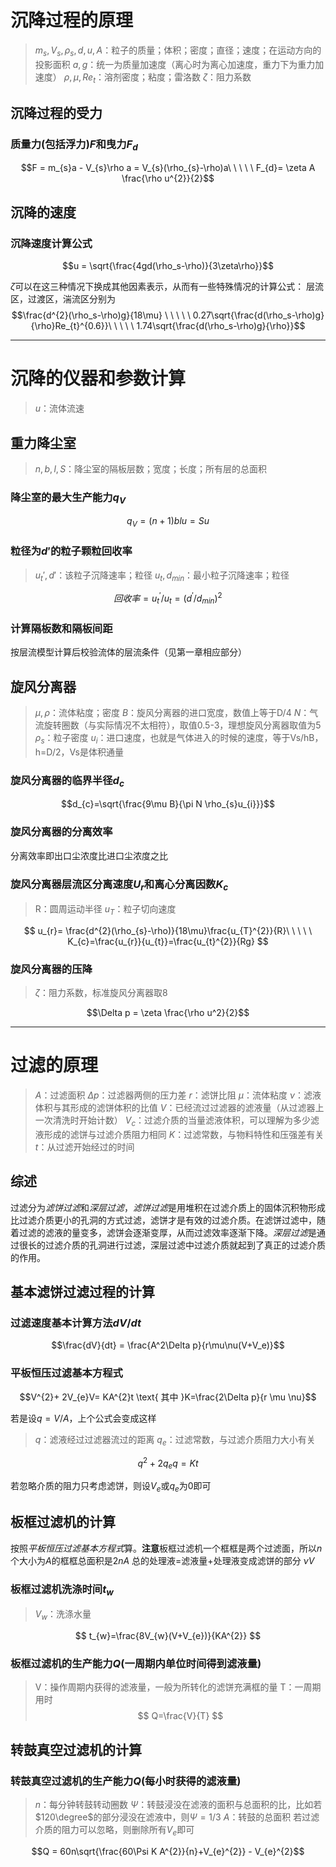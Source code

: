 # 沉降过程的原理
>$m_{s},V_{s},\rho_{s},d,u,A$：粒子的质量；体积；密度；直径；速度；在运动方向的投影面积
>$a,g$：统一为质量加速度（离心时为离心加速度，重力下为重力加速度）
>$\rho,\mu,Re_{t}$：溶剂密度；粘度；雷洛数
>$\zeta$：阻力系数



## 沉降过程的受力
### 质量力(包括浮力)$F$和曳力$F_{d}$



$$F = m_{s}a - V_{s}\rho a = V_{s}(\rho_{s}-\rho)a\ \ \ \ \ F_{d}= \zeta A \frac{\rho u^{2}}{2}$$




## 沉降的速度
### 沉降速度计算公式
$$u = \sqrt{\frac{4gd(\rho_s-\rho)}{3\zeta\rho}}$$


$\zeta$可以在这三种情况下换成其他因素表示，从而有一些特殊情况的计算公式：
层流区，过渡区，湍流区分别为
$$\frac{d^{2}(\rho_s-\rho)g}{18\mu} \ \ \ \ \ 0.27\sqrt{\frac{d(\rho_s-\rho)g}{\rho}Re_{t}^{0.6}}\ \ \ \ \ 1.74\sqrt{\frac{d(\rho_s-\rho)g}{\rho}}$$


****
# 沉降的仪器和参数计算
>$u$：流体流速
>
## 重力降尘室
>$n,b,l,S$：降尘室的隔板层数；宽度；长度；所有层的总面积


### 降尘室的最大生产能力$q_{V}$

$$q_{V} = (n+1)blu = Su$$




### 粒径为$d'$的粒子颗粒回收率

> $u_{t}',d'$：该粒子沉降速率；粒径
> $u_{t},d_{min}$：最小粒子沉降速率；粒径


$$
回收率=u_{t}^{'} / u_{t}=(d^{'} / d_{min})^{2}
$$



### 计算隔板数和隔板间距
按层流模型计算后校验流体的层流条件（见第一章相应部分）


## 旋风分离器

>$\mu,\rho$：流体粘度；密度
>$B$：旋风分离器的进口宽度，数值上等于D/4
>$N$：气流旋转圈数（与实际情况不太相符），取值0.5-3，理想旋风分离器取值为5
>$\rho_s$：粒子密度
>$u_{i}$：进口速度，也就是气体进入的时候的速度，等于Vs/hB，h=D/2，Vs是体积通量

### 旋风分离器的临界半径$d_{c}$
$$d_{c}=\sqrt{\frac{9\mu B}{\pi N \rho_{s}u_{i}}}$$

### 旋风分离器的分离效率
分离效率即出口尘浓度比进口尘浓度之比

### 旋风分离器层流区分离速度$U_r$和离心分离因数$K_{c}$

> R：圆周运动半径
> $u_{T}$：粒子切向速度

$$
u_{r}= \frac{d^{2}(\rho_{s}-\rho)}{18\mu}\frac{u_{T}^{2}}{R}\ \ \ \ \ K_{c}=\frac{u_{r}}{u_{t}}=\frac{u_{t}^{2}}{Rg}
$$






### 旋风分离器的压降
>$\zeta$：阻力系数，标准旋风分离器取8


$$\Delta p = \zeta \frac{\rho u^2}{2}$$



****

# 过滤的原理
>$A$：过滤面积
>$\Delta p$：过滤器两侧的压力差
>$r$：滤饼比阻
>$\mu$：流体粘度
>$\nu$：滤液体积与其形成的滤饼体积的比值
>$V$：已经流过过滤器的滤液量（从过滤器上一次清洗时开始计数）
>$V_{c}$：过滤介质的当量滤液体积，可以理解为多少滤液形成的滤饼与过滤介质阻力相同
> $K$：过滤常数，与物料特性和压强差有关
>$t$：从过滤开始经过的时间

## 综述
过滤分为*滤饼过滤*和*深层过滤*，*滤饼过滤*是用堆积在过滤介质上的固体沉积物形成比过滤介质更小的孔洞的方式过滤，滤饼才是有效的过滤介质。在滤饼过滤中，随着过滤的滤液的量变多，滤饼会逐渐变厚，从而过滤效率逐渐下降。*深层过滤*是通过很长的过滤介质的孔洞进行过滤，深层过滤中过滤介质就起到了真正的过滤介质的作用。

## 基本滤饼过滤过程的计算



### 过滤速度基本计算方法${dV}/{dt}$
$$\frac{dV}{dt} = \frac{A^2\Delta p}{r\mu\nu(V+V_e)}$$


### 平板恒压过滤基本方程式

$$V^{2}+ 2V_{e}V= KA^{2}t \text{  其中  }K=\frac{2\Delta p}{r \mu \nu}$$




若是设$q = V/A$，上个公式会变成这样
>$q$：滤液经过过滤器流过的距离
>$q_{e}$：过滤常数，与过滤介质阻力大小有关

$$q^{2}+2q_{e}q = Kt$$





若忽略介质的阻力只考虑滤饼，则设$V_{e}$或$q_{e}$为$0$即可


## 板框过滤机的计算

按照*平板恒压过滤基本方程式*算。**注意**板框过滤机一个框框是两个过滤面，所以$n$个大小为$A$的框框总面积是$2nA$
总的处理液=滤液量+处理液变成滤饼的部分 $\nu V$
### 板框过滤机洗涤时间$t_{w}$
> $V_{w}$：洗涤水量

$$
t_{w}=\frac{8V_{w}(V+V_{e})}{KA^{2}}
$$


### 板框过滤机的生产能力$Q$(一周期内单位时间得到滤液量)
> V：操作周期内获得的滤液量，一般为所转化的滤饼充满框的量
> T：一周期用时
$$
Q=\frac{V}{T}
$$


## 转鼓真空过滤机的计算

### 转鼓真空过滤机的生产能力$Q$(每小时获得的滤液量)
>$n$：每分钟转鼓转动圈数
>$\Psi$：转鼓浸没在滤液的面积与总面积的比，比如若$120\degree$的部分浸没在滤液中，则$\Psi = 1/3$
>$A$：转鼓的总面积
>若过滤介质的阻力可以忽略，则删除所有$V_{e}$即可

$$Q = 60n\sqrt{\frac{60\Psi K A^{2}}{n}+V_{e}^{2}} - V_{e}^{2}$$

